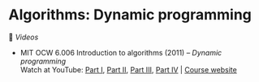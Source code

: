 # Algorithms: Dynamic programming

:movie_camera: *Videos*

* MIT OCW 6.006 Introduction to algorithms (2011) &ndash; *Dynamic programming*\
Watch at YouTube: [Part I](https://www.youtube.com/watch?v=OQ5jsbhAv_M), [Part II](https://www.youtube.com/watch?v=ENyox7kNKeY), [Part III](https://www.youtube.com/watch?v=ocZMDMZwhCY), [Part IV](https://www.youtube.com/watch?v=tp4_UXaVyx8) | [Course website](https://ocw.mit.edu/courses/electrical-engineering-and-computer-science/6-006-introduction-to-algorithms-fall-2011/index.htm)
